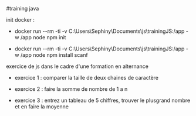#training java

init docker :
- docker run --rm -ti -v C:\Users\Sephiny\Documents\js\trainingJS:/app -w /app node npm init

- docker run --rm -ti -v C:\Users\Sephiny\Documents\js\trainingJS:/app -w /app node npm install scanf

exercice de js dans le cadre d'une formation en alternance

- exercice 1 : comparer la taille de deux chaines de caractère

- exercice 2 : faire la somme de nombre de 1 a n 

- exercice 3 : entrez un tableau de 5 chiffres, trouver le plusgrand nombre et en faire la moyenne